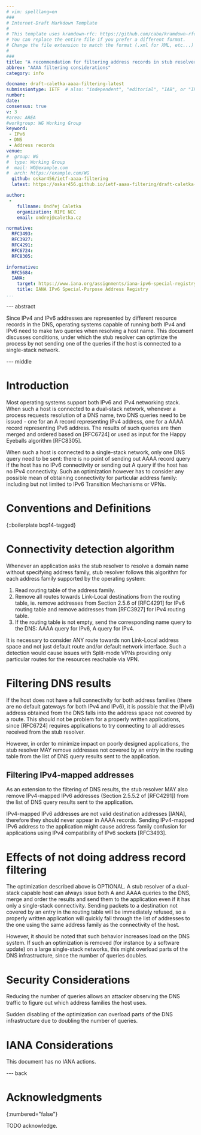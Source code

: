 ```yaml
---
# vim: spelllang=en
###
# Internet-Draft Markdown Template
#
# This template uses kramdown-rfc: https://github.com/cabo/kramdown-rfc
# You can replace the entire file if you prefer a different format.
# Change the file extension to match the format (.xml for XML, etc...)
#
###
title: "A recommendation for filtering address records in stub resolvers"
abbrev: "AAAA filtering considerations"
category: info

docname: draft-caletka-aaaa-filtering-latest
submissiontype: IETF  # also: "independent", "editorial", "IAB", or "IRTF"
number:
date:
consensus: true
v: 3
#area: AREA
#workgroup: WG Working Group
keyword:
 - IPv6
 - DNS
 - Address records
venue:
#  group: WG
#  type: Working Group
#  mail: WG@example.com
#  arch: https://example.com/WG
  github: oskar456/ietf-aaaa-filtering
  latest: https://oskar456.github.io/ietf-aaaa-filtering/draft-caletka-aaaa-filtering.html

author:
 -
    fullname: Ondřej Caletka
    organization: RIPE NCC
    email: ondrej@caletka.cz

normative:
  RFC3493:
  RFC3927:
  RFC4291:
  RFC6724:
  RFC8305:

informative:
  RFC5684:
  IANA:
    target: https://www.iana.org/assignments/iana-ipv6-special-registry
    title: IANA IPv6 Special-Purpose Address Registry
...
```


--- abstract

Since IPv4 and IPv6 addresses are represented by different resource records in
the DNS, operating systems capable of running both IPv4 and IPv6 need to make
two queries when resolving a host name. This document discusses conditions, under
which the stub resolver can optimize the process by not sending one of the
queries if the host is connected to a single-stack network.


--- middle

# Introduction

Most operating systems support both IPv6 and IPv4 networking stack. When such a
host is connected to a dual-stack network, whenever a process requests
resolution of a DNS name, two DNS queries need to be issued - one for an A
record representing IPv4 address, one for a AAAA record representing IPv6
address. The results of such queries are then merged and ordered based on
[RFC6724] or used as input for the Happy Eyeballs algorithm [RFC8305].

When such a host is connected to a single-stack network, only one DNS query need
to be sent: there is no point of sending out AAAA record query if the host has
no IPv6 connectivity or sending out A query if the host has no IPv4
connectivity. Such an optimization however has to consider any possible mean of
obtaining connectivity for particular address family: including but not limited
to IPv6 Transition Mechanisms or VPNs.

# Conventions and Definitions

{::boilerplate bcp14-tagged}

# Connectivity detection algorithm

Whenever an application asks the stub resolver to resolve a domain name without
specifying address family, stub resolver follows this algorithm for each address
family supported by the operating system:

 1. Read routing table of the address family.
 2. Remove all routes towards Link-Local destinations from the routing table, ie. remove addresses from Section 2.5.6 of [RFC4291] for IPv6 routing table and remove addresses from [RFC3927] for IPv4 routing table.
 3. If the routing table is not empty, send the corresponding name query to the DNS:
    AAAA query for IPv6, A query for IPv4.

It is necessary to consider ANY route towards non Link-Local address space and
not just default route and/or default network interface. Such a detection would
cause issues with Split-mode VPNs providing only particular routes for the
resources reachable via VPN.

# Filtering DNS results

If the host does not have a full connectivity for both address families (there
are no default gateways for both IPv4 and IPv6), it is possible that the IP(v6)
address obtained from the DNS falls into the address space not covered by a
route. This should not be problem for a properly written applications, since
[RFC6724] requires applications to try connecting to all addresses received from
the stub resolver.

However, in order to minimize impact on poorly designed applications, the stub
resolver MAY remove addresses not covered by an entry in the routing table from
the list of DNS query results sent to the application.

## Filtering IPv4-mapped addresses

As an extension to the filtering of DNS results, the stub resolver MAY also
remove IPv4-mapped IPv6 addresses (Section 2.5.5.2 of [RFC4291]) from the list of DNS
query results sent to the application.

IPv4-mapped IPv6 addresses are not valid destination addresses [IANA],
therefore they should never appear in AAAA records. Sending IPv4-mapped IPv6
address to the application might cause address family confusion for applications
using IPv4 compatibility of IPv6 sockets [RFC3493].

# Effects of not doing address record filtering

The optimization described above is OPTIONAL. A stub resolver of a dual-stack
capable host can always issue both A and AAAA queries to the DNS, merge and
order the results and send them to the application even if it has only a
single-stack connectivity. Sending packets to a destination not covered by an
entry in the routing table will be immediately refused, so a properly written
application will quickly fall through the list of addresses to the one using the
same address family as the connectivity of the host.

However, it should be noted that such behavior increases load on the DNS system.
If such an optimization is removed (for instance by a software update) on a
large single-stack networks, this might overload parts of the DNS
infrastructure, since the number of queries doubles.

# Security Considerations

Reducing the number of queries allows an attacker observing the DNS traffic to
figure out which address families the host uses.

Sudden disabling of the optimization can overload parts of the DNS
infrastructure due to doubling the number of queries.


# IANA Considerations

This document has no IANA actions.


--- back

# Acknowledgments
{:numbered="false"}

TODO acknowledge.
